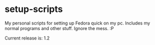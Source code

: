# setup-scripts
My personal scripts for setting up Fedora quick on my pc.
Includes my normal programs and other stuff. Ignore the mess. :P

Current release is: 1.2
